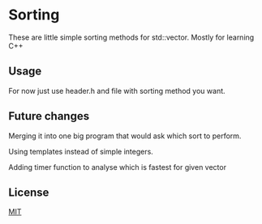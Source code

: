 # Sorting

These are little simple sorting methods for std::vector. Mostly for learning C++

## Usage

For now just use header.h and file with sorting method you want. 

## Future changes

Merging it into one big program that would ask which sort to perform.

Using templates instead of simple integers.

Adding timer function to analyse which is fastest for given vector

## License
[MIT](https://choosealicense.com/licenses/mit/)
